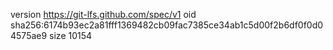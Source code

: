version https://git-lfs.github.com/spec/v1
oid sha256:6174b93ec2a81fff1369482cb09fac7385ce34ab1c5d00f2b6df0f0d04575ae9
size 10154
